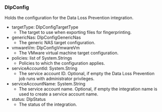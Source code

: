### DlpConfig
Holds the configuration for the Data Loss Prevention integration.

- targetType: DlpConfigTargetType
  - The target to use when exporting files for fingerprinting.
- genericNas: DlpConfigGenericNas
  - The generic NAS target configuration.
- vmwareVm: DlpConfigVmwareVm
  - The VMware virtual machine target configuration.
- policies: list of System.Strings
  - Policies to which the configuration applies.
- serviceAccountId: System.String
  - The service account ID. Optional, if empty the Data Loss Prevention job
 runs with administrator privileges.
- serviceAccountName: System.String
  - The service account name. Optional, if empty the integration name is used
 to create a service account name.
- status: DlpStatus
  - The status of the integration.
